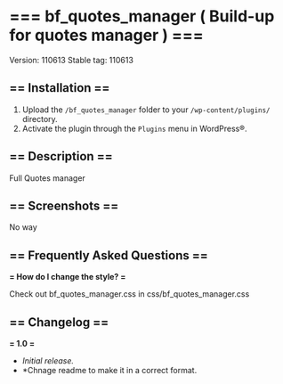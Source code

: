 # === bf_quotes_manager ( Build-up for quotes manager ) ===

Version: 110613
Stable tag: 110613

## == Installation ==

1. Upload the `/bf_quotes_manager` folder to your `/wp-content/plugins/` directory.
2. Activate the plugin through the `Plugins` menu in WordPress®.



## == Description ==

Full Quotes manager

## == Screenshots ==

No way

## == Frequently Asked Questions ==

**= How do I change the style? =**

Check out bf_quotes_manager.css in css/bf_quotes_manager.css


## == Changelog ==

**= 1.0 =**
- *Initial release.*
- *Chnage readme to make it in a correct format.
